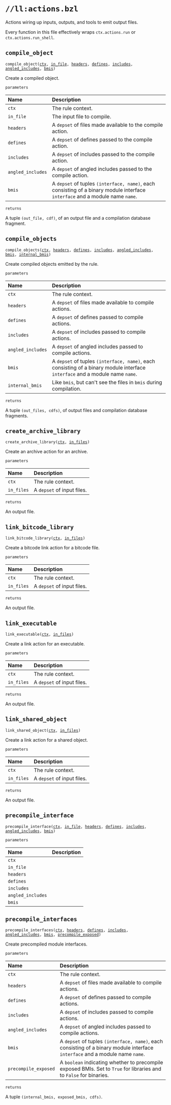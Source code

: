 # `//ll:actions.bzl`

Actions wiring up inputs, outputs, and tools to emit output files.

Every function in this file effectively wraps `ctx.actions.run` or
`ctx.actions.run_shell`.


<a id="compile_object"></a>

## `compile_object`

<pre><code>compile_object(<a href="#compile_object-ctx">ctx</a>, <a href="#compile_object-in_file">in_file</a>, <a href="#compile_object-headers">headers</a>, <a href="#compile_object-defines">defines</a>, <a href="#compile_object-includes">includes</a>, <a href="#compile_object-angled_includes">angled_includes</a>, <a href="#compile_object-bmis">bmis</a>)</code></pre>
Create a compiled object.

`parameters`

| Name  | Description |
| :---- | :---------- |
| <a id="compile_object-ctx"></a>`ctx` | The rule context.  |
| <a id="compile_object-in_file"></a>`in_file` | The input file to compile.  |
| <a id="compile_object-headers"></a>`headers` | A <code>depset</code> of files made available to the compile action.  |
| <a id="compile_object-defines"></a>`defines` | A <code>depset</code> of defines passed to the compile action.  |
| <a id="compile_object-includes"></a>`includes` | A <code>depset</code> of includes passed to the compile action.  |
| <a id="compile_object-angled_includes"></a>`angled_includes` | A <code>depset</code> of angled includes passed to the compile action.  |
| <a id="compile_object-bmis"></a>`bmis` | A <code>depset</code> of tuples <code>(interface, name)</code>, each consisting of a binary module interface <code>interface</code> and a module name <code>name</code>.  |

`returns`

A tuple `(out_file, cdf)`, of an output file and a compilation database
  fragment.


<a id="compile_objects"></a>

## `compile_objects`

<pre><code>compile_objects(<a href="#compile_objects-ctx">ctx</a>, <a href="#compile_objects-headers">headers</a>, <a href="#compile_objects-defines">defines</a>, <a href="#compile_objects-includes">includes</a>, <a href="#compile_objects-angled_includes">angled_includes</a>, <a href="#compile_objects-bmis">bmis</a>, <a href="#compile_objects-internal_bmis">internal_bmis</a>)</code></pre>
Create compiled objects emitted by the rule.

`parameters`

| Name  | Description |
| :---- | :---------- |
| <a id="compile_objects-ctx"></a>`ctx` | The rule context.  |
| <a id="compile_objects-headers"></a>`headers` | A <code>depset</code> of files made available to compile actions.  |
| <a id="compile_objects-defines"></a>`defines` | A <code>depset</code> of defines passed to compile actions.  |
| <a id="compile_objects-includes"></a>`includes` | A <code>depset</code> of includes passed to compile actions.  |
| <a id="compile_objects-angled_includes"></a>`angled_includes` | A <code>depset</code> of angled includes passed to compile actions.  |
| <a id="compile_objects-bmis"></a>`bmis` | A <code>depset</code> of tuples <code>(interface, name)</code>, each consisting of a binary module interface <code>interface</code> and a module name <code>name</code>.  |
| <a id="compile_objects-internal_bmis"></a>`internal_bmis` | Like <code>bmis</code>, but can't see the files in <code>bmis</code> during compilation.  |

`returns`

A tuple `(out_files, cdfs)`, of output files and compilation database
  fragments.


<a id="create_archive_library"></a>

## `create_archive_library`

<pre><code>create_archive_library(<a href="#create_archive_library-ctx">ctx</a>, <a href="#create_archive_library-in_files">in_files</a>)</code></pre>
Create an archive action for an archive.

`parameters`

| Name  | Description |
| :---- | :---------- |
| <a id="create_archive_library-ctx"></a>`ctx` | The rule context.  |
| <a id="create_archive_library-in_files"></a>`in_files` | A <code>depset</code> of input files.  |

`returns`

An output file.


<a id="link_bitcode_library"></a>

## `link_bitcode_library`

<pre><code>link_bitcode_library(<a href="#link_bitcode_library-ctx">ctx</a>, <a href="#link_bitcode_library-in_files">in_files</a>)</code></pre>
Create a bitcode link action for a bitcode file.

`parameters`

| Name  | Description |
| :---- | :---------- |
| <a id="link_bitcode_library-ctx"></a>`ctx` | The rule context.  |
| <a id="link_bitcode_library-in_files"></a>`in_files` | A <code>depset</code> of input files.  |

`returns`

An output file.


<a id="link_executable"></a>

## `link_executable`

<pre><code>link_executable(<a href="#link_executable-ctx">ctx</a>, <a href="#link_executable-in_files">in_files</a>)</code></pre>
Create a link action for an executable.

`parameters`

| Name  | Description |
| :---- | :---------- |
| <a id="link_executable-ctx"></a>`ctx` | The rule context.  |
| <a id="link_executable-in_files"></a>`in_files` | A <code>depset</code> of input files.  |

`returns`

An output file.


<a id="link_shared_object"></a>

## `link_shared_object`

<pre><code>link_shared_object(<a href="#link_shared_object-ctx">ctx</a>, <a href="#link_shared_object-in_files">in_files</a>)</code></pre>
Create a link action for a shared object.

`parameters`

| Name  | Description |
| :---- | :---------- |
| <a id="link_shared_object-ctx"></a>`ctx` | The rule context.  |
| <a id="link_shared_object-in_files"></a>`in_files` | A <code>depset</code> of input files.  |

`returns`

An output file.


<a id="precompile_interface"></a>

## `precompile_interface`

<pre><code>precompile_interface(<a href="#precompile_interface-ctx">ctx</a>, <a href="#precompile_interface-in_file">in_file</a>, <a href="#precompile_interface-headers">headers</a>, <a href="#precompile_interface-defines">defines</a>, <a href="#precompile_interface-includes">includes</a>, <a href="#precompile_interface-angled_includes">angled_includes</a>, <a href="#precompile_interface-bmis">bmis</a>)</code></pre>


`parameters`

| Name  | Description |
| :---- | :---------- |
| <a id="precompile_interface-ctx"></a>`ctx` |  |
| <a id="precompile_interface-in_file"></a>`in_file` |  |
| <a id="precompile_interface-headers"></a>`headers` |  |
| <a id="precompile_interface-defines"></a>`defines` |  |
| <a id="precompile_interface-includes"></a>`includes` |  |
| <a id="precompile_interface-angled_includes"></a>`angled_includes` |  |
| <a id="precompile_interface-bmis"></a>`bmis` |  |


<a id="precompile_interfaces"></a>

## `precompile_interfaces`

<pre><code>precompile_interfaces(<a href="#precompile_interfaces-ctx">ctx</a>, <a href="#precompile_interfaces-headers">headers</a>, <a href="#precompile_interfaces-defines">defines</a>, <a href="#precompile_interfaces-includes">includes</a>, <a href="#precompile_interfaces-angled_includes">angled_includes</a>, <a href="#precompile_interfaces-bmis">bmis</a>, <a href="#precompile_interfaces-precompile_exposed">precompile_exposed</a>)</code></pre>
Create precompiled module interfaces.

`parameters`

| Name  | Description |
| :---- | :---------- |
| <a id="precompile_interfaces-ctx"></a>`ctx` | The rule context.  |
| <a id="precompile_interfaces-headers"></a>`headers` | A <code>depset</code> of files made available to compile actions.  |
| <a id="precompile_interfaces-defines"></a>`defines` | A <code>depset</code> of defines passed to compile actions.  |
| <a id="precompile_interfaces-includes"></a>`includes` | A <code>depset</code> of includes passed to compile actions.  |
| <a id="precompile_interfaces-angled_includes"></a>`angled_includes` | A <code>depset</code> of angled includes passed to compile actions.  |
| <a id="precompile_interfaces-bmis"></a>`bmis` | A <code>depset</code> of tuples <code>(interface, name)</code>, each consisting of a binary module interface <code>interface</code> and a module name <code>name</code>.  |
| <a id="precompile_interfaces-precompile_exposed"></a>`precompile_exposed` | A <code>boolean</code> indicating whether to precompile exposed BMIs. Set to <code>True</code> for libraries and to <code>False</code> for binaries.  |

`returns`

A tuple `(internal_bmis, exposed_bmis, cdfs)`.
